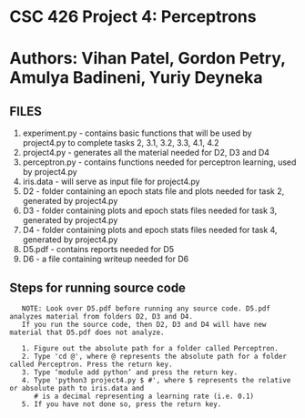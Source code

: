 # CSC 426 Project 4: Perceptrons
# Authors: Vihan Patel, Gordon Petry, Amulya Badineni, Yuriy Deyneka

## FILES

  1. experiment.py - contains basic functions that will be used by project4.py to complete tasks 2, 3.1, 3.2, 3.3, 4.1, 4.2
  2. project4.py - generates all the material needed for D2, D3 and D4
  3. perceptron.py - contains functions needed for perceptron learning, used by project4.py
  4. iris.data - will serve as input file for project4.py
  5. D2 - folder containing an epoch stats file and plots needed for task 2, generated by project4.py
  6. D3 - folder containing plots and epoch stats files needed for task 3, generated by project4.py
  7. D4 - folder containing plots and epoch stats files needed for task 4, generated by project4.py
  8. D5.pdf - contains reports needed for D5
  9. D6 - a file containing writeup needed for D6

## Steps for running source code

``` 
   NOTE: Look over D5.pdf before running any source code. D5.pdf analyzes material from folders D2, D3 and D4. 
   If you run the source code, then D2, D3 and D4 will have new material that D5.pdf does not analyze.
   
   1. Figure out the absolute path for a folder called Perceptron. 
   2. Type 'cd @', where @ represents the absolute path for a folder called Perceptron. Press the return key.
   3. Type ‘module add python’ and press the return key.
   4. Type 'python3 project4.py $ #', where $ represents the relative or absolute path to iris.data and 
      # is a decimal representing a learning rate (i.e. 0.1)
   5. If you have not done so, press the return key.
```
